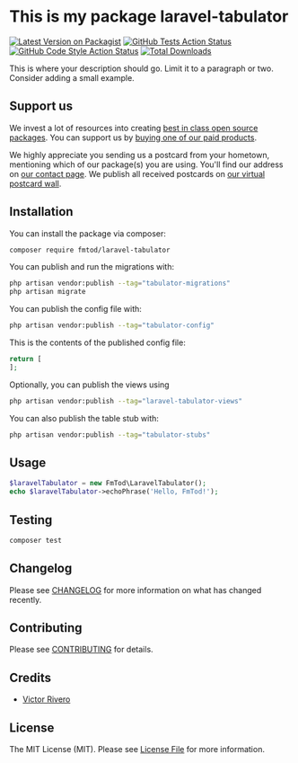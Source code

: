 # This is my package laravel-tabulator

[![Latest Version on Packagist](https://img.shields.io/packagist/v/fmtod/laravel-tabulator.svg?style=flat-square)](https://packagist.org/packages/fmtod/laravel-tabulator)
[![GitHub Tests Action Status](https://img.shields.io/github/workflow/status/fmtod/laravel-tabulator/run-tests?label=tests)](https://github.com/fmtod/laravel-tabulator/actions?query=workflow%3Arun-tests+branch%3Amain)
[![GitHub Code Style Action Status](https://img.shields.io/github/workflow/status/fmtod/laravel-tabulator/Check%20&%20fix%20styling?label=code%20style)](https://github.com/fmtod/laravel-tabulator/actions?query=workflow%3A"Check+%26+fix+styling"+branch%3Amain)
[![Total Downloads](https://img.shields.io/packagist/dt/fmtod/laravel-tabulator.svg?style=flat-square)](https://packagist.org/packages/fmtod/laravel-tabulator)

This is where your description should go. Limit it to a paragraph or two. Consider adding a small example.

## Support us

We invest a lot of resources into creating [best in class open source packages](https://spatie.be/open-source). You can support us by [buying one of our paid products](https://spatie.be/open-source/support-us).

We highly appreciate you sending us a postcard from your hometown, mentioning which of our package(s) you are using. You'll find our address on [our contact page](https://spatie.be/about-us). We publish all received postcards on [our virtual postcard wall](https://spatie.be/open-source/postcards).

## Installation

You can install the package via composer:

```bash
composer require fmtod/laravel-tabulator
```

You can publish and run the migrations with:

```bash
php artisan vendor:publish --tag="tabulator-migrations"
php artisan migrate
```

You can publish the config file with:

```bash
php artisan vendor:publish --tag="tabulator-config"
```

This is the contents of the published config file:

```php
return [
];
```

Optionally, you can publish the views using

```bash
php artisan vendor:publish --tag="laravel-tabulator-views"
```

You can also publish the table stub with:

```bash
php artisan vendor:publish --tag="tabulator-stubs"
```

## Usage

```php
$laravelTabulator = new FmTod\LaravelTabulator();
echo $laravelTabulator->echoPhrase('Hello, FmTod!');
```

## Testing

```bash
composer test
```

## Changelog

Please see [CHANGELOG](CHANGELOG.md) for more information on what has changed recently.

## Contributing

Please see [CONTRIBUTING](https://github.com/spatie/.github/blob/main/CONTRIBUTING.md) for details.


## Credits

- [Victor Rivero](https://github.com/viicslen)

## License

The MIT License (MIT). Please see [License File](LICENSE.md) for more information.
